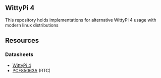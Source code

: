 WittyPi 4
---

This repository holds implementations for alternative WittyPi 4 usage with modern linux distributions

## Resources

### Datasheets
- [WittyPi 4](https://www.uugear.com/doc/WittyPi4_UserManual.pdf)
- [PCF85063A](https://www.nxp.com/docs/en/data-sheet/PCF85063A.pdf) (RTC)
